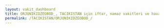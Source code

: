 ```yaml
---
layout: vakit_dashboard
title: ORJONIKIDZEOBOD_, TACIKISTAN için iftar, namaz vakitleri ve hava durumu - ilçe/eyalet seç
permalink: /TACIKISTAN/ORJONIKIDZEOBOD_/
---
```


<script type="text/javascript">
  var GLOBAL_COUNTRY = 'TACIKISTAN';
  var GLOBAL_CITY = 'ORJONIKIDZEOBOD_';
  var GLOBAL_STATE = '';
  var lat = 72;
  var lon = 21;
</script>

